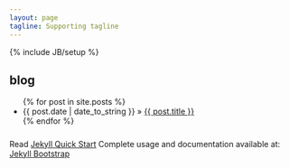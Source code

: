 ```yaml
---
layout: page
tagline: Supporting tagline
---
```

{% include JB/setup %}
## blog

<ul class="posts">
  {% for post in site.posts %}
    <li><span>{{ post.date | date_to_string }}</span> &raquo; <a href="{{ BASE_PATH }}{{ post.url }}">{{ post.title }}</a></li>
  {% endfor %}
</ul>


#####
Read [Jekyll Quick Start](http://jekyllbootstrap.com/usage/jekyll-quick-start.html)
Complete usage and documentation available at: [Jekyll Bootstrap](http://jekyllbootstrap.com)
